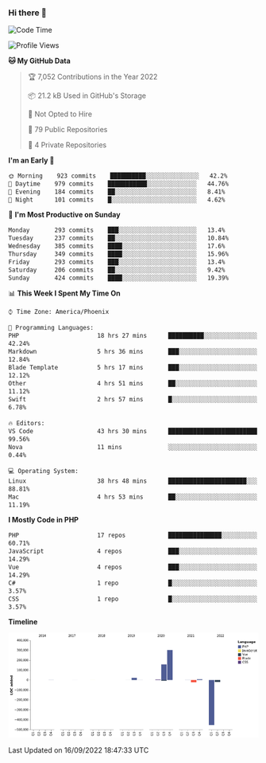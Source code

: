 ### Hi there 👋

<!--START_SECTION:waka-->
![Code Time](http://img.shields.io/badge/Code%20Time-7%2C492%20hrs%2026%20mins-blue)

![Profile Views](http://img.shields.io/badge/Profile%20Views-1-blue)

**🐱 My GitHub Data** 

> 🏆 7,052 Contributions in the Year 2022
 > 
> 📦 21.2 kB Used in GitHub's Storage 
 > 
> 🚫 Not Opted to Hire
 > 
> 📜 79 Public Repositories 
 > 
> 🔑 4 Private Repositories  
 > 
**I'm an Early 🐤** 

```text
🌞 Morning    923 commits    ██████████░░░░░░░░░░░░░░░   42.2% 
🌆 Daytime    979 commits    ███████████░░░░░░░░░░░░░░   44.76% 
🌃 Evening    184 commits    ██░░░░░░░░░░░░░░░░░░░░░░░   8.41% 
🌙 Night      101 commits    █░░░░░░░░░░░░░░░░░░░░░░░░   4.62%

```
📅 **I'm Most Productive on Sunday** 

```text
Monday       293 commits    ███░░░░░░░░░░░░░░░░░░░░░░   13.4% 
Tuesday      237 commits    ██░░░░░░░░░░░░░░░░░░░░░░░   10.84% 
Wednesday    385 commits    ████░░░░░░░░░░░░░░░░░░░░░   17.6% 
Thursday     349 commits    ████░░░░░░░░░░░░░░░░░░░░░   15.96% 
Friday       293 commits    ███░░░░░░░░░░░░░░░░░░░░░░   13.4% 
Saturday     206 commits    ██░░░░░░░░░░░░░░░░░░░░░░░   9.42% 
Sunday       424 commits    ████░░░░░░░░░░░░░░░░░░░░░   19.39%

```


📊 **This Week I Spent My Time On** 

```text
⌚︎ Time Zone: America/Phoenix

💬 Programming Languages: 
PHP                      18 hrs 27 mins      ██████████░░░░░░░░░░░░░░░   42.24% 
Markdown                 5 hrs 36 mins       ███░░░░░░░░░░░░░░░░░░░░░░   12.84% 
Blade Template           5 hrs 17 mins       ███░░░░░░░░░░░░░░░░░░░░░░   12.12% 
Other                    4 hrs 51 mins       ██░░░░░░░░░░░░░░░░░░░░░░░   11.12% 
Swift                    2 hrs 57 mins       █░░░░░░░░░░░░░░░░░░░░░░░░   6.78%

🔥 Editors: 
VS Code                  43 hrs 30 mins      █████████████████████████   99.56% 
Nova                     11 mins             ░░░░░░░░░░░░░░░░░░░░░░░░░   0.44%

💻 Operating System: 
Linux                    38 hrs 48 mins      ██████████████████████░░░   88.81% 
Mac                      4 hrs 53 mins       ██░░░░░░░░░░░░░░░░░░░░░░░   11.19%

```

**I Mostly Code in PHP** 

```text
PHP                      17 repos            ███████████████░░░░░░░░░░   60.71% 
JavaScript               4 repos             ███░░░░░░░░░░░░░░░░░░░░░░   14.29% 
Vue                      4 repos             ███░░░░░░░░░░░░░░░░░░░░░░   14.29% 
C#                       1 repo              █░░░░░░░░░░░░░░░░░░░░░░░░   3.57% 
CSS                      1 repo              █░░░░░░░░░░░░░░░░░░░░░░░░   3.57%

```


**Timeline**

![Chart not found](https://raw.githubusercontent.com/mikebronner/mikebronner/master/charts/bar_graph.png) 


 Last Updated on 16/09/2022 18:47:33 UTC
<!--END_SECTION:waka-->

<!--
**mikebronner/mikebronner** is a ✨ _special_ ✨ repository because its `README.md` (this file) appears on your GitHub profile.

Here are some ideas to get you started:

- 🔭 I’m currently working on ...
- 🌱 I’m currently learning ...
- 👯 I’m looking to collaborate on ...
- 🤔 I’m looking for help with ...
- 💬 Ask me about ...
- 📫 How to reach me: ...
- 😄 Pronouns: ...
- ⚡ Fun fact: ...
-->
